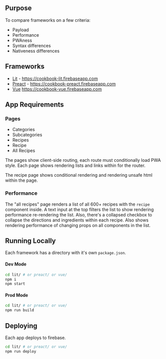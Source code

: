 ## Purpose

To compare frameworks on a few criteria:

* Payload
* Performance
* PWAness
* Syntax differences
* Nativeness differences

## Frameworks
* [Lit](https://polymer.github.io/lit-html/) - https://cookbook-lit.firebaseapp.com
* [Preact](https://preactjs.com/) - https://cookbook-preact.firebaseapp.com
* [Vue](https://vuejs.org/) https://cookbook-vue.firebaseapp.com

## App Requirements

### Pages
* Categories
* Subcategories
* Recipes
* Recipe
* All Recipes

The pages show client-side routing, each route must conditionally load PWA style. Each page shows rendering lists and links within for the router.

The recipe page shows conditional rendering and rendering unsafe html within the page.

### Performance
The "all recipes" page renders a list of all 600+ recipes with the `recipe` component inside. A text input at the top filters the list to show rendering performance re-rendering the list. Also, there's a collapsed checkbox to collapse the directions and ingredients within each recipe. Also shows rendering performance of changing props on all components in the list.

## Running Locally
Each framework has a directory with it's own `package.json`.
#### Dev Mode
```bash
cd lit/ # or preact/ or vue/
npm i
npm start
```

#### Prod Mode
```bash
cd lit/ # or preact/ or vue/
npm run build
```

## Deploying
Each app deploys to firebase.
```bash
cd lit/ # or preact/ or vue/
npm run deploy
```

